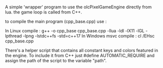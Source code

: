 A simple 'wrapper' program to use the olcPixelGameEngine directly from lua. the game loop is called from C++.

to compile the main program (cpp_base.cpp) use :

In	Linux compile :	g++ -o cpp_base cpp_base.cpp -llua -ldl -lX11 -lGL -lpthread -lpng -lstdc++fs -std=c++17
In  Windows	msvc compile : cl /EHsc cpp_base.cpp

There's a helper script that contains all constant keys and colors featured in the engine. To include it from C++ just #define AUTOMATIC_REQUIRE and assign the path of the script to the variable "path".
